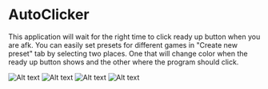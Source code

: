 # AutoClicker
This application will wait for the right time to click ready up button when you are afk.
You can easily set presets for different games in "Create new preset" tab by selecting two places. One that will change color when the ready up button shows and the other where the program should click.

![Alt text](https://i.imgur.com/gVTPHxQ.png "")
![Alt text](https://i.imgur.com/g7maL9r.png "")
![Alt text](https://i.imgur.com/URi6DIW.png "")
![Alt text](https://i.imgur.com/SPSm4gb.png "")

